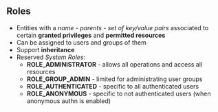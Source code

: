 ## Roles

* Entities with a *name* - *parents* - *set of key/value pairs* associated to certain **granted privileges** and **permitted resources**
* Can be assigned to users and groups of them
* Support **inheritance**
* Reserved *System Roles*:
    * **ROLE_ADMINISTRATOR** - allows all operations and access all resources
    * **ROLE_GROUP_ADMIN** - limited for administrating user groups
    * **ROLE_AUTHENTICATED** - specific to all authenticated users
    * **ROLE_ANONYMOUS** - specific to not authenticated users (when anonymous authn is enabled)
